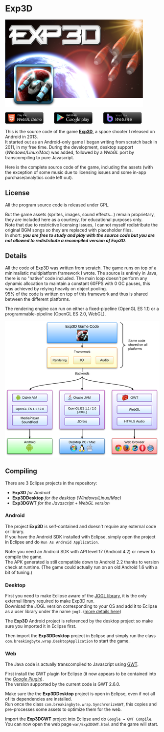﻿# Exp3D

[![banner](/media/thumbnail2.png)](http://www.breakingbyte.com/exp3d/)

[![WebGL Live Demo](/media/play-webgl.png)](http://www.breakingbyte.com/exp3d/demo/) &nbsp;&nbsp;&nbsp;&nbsp;&nbsp;&nbsp;&nbsp; 
[![Google Play](/media/get-it-on-google-play.png)](https://play.google.com/store/apps/details?id=com.breakingbyte.exp3d) &nbsp;&nbsp;&nbsp;&nbsp;&nbsp;&nbsp;&nbsp; 
[![Website](/media/breaking-byte-site.png)](http://www.breakingbyte.com/exp3d/)

This is the source code of the game **[Exp3D](http://www.breakingbyte.com/exp3d/)**, a space shooter I released on Android in 2013.  
It started out as an Android-only game I began writing from scratch back in 2011, in my free time. 
During the development, desktop support (*Windows/Linux/Mac*) was added, followed by a *WebGL* port by transcompiling to pure Javascript. 

Here is the complete source code of the game, including the assets (with the exception of some music due to licensing issues and some in-app purchase/analytics code left out). 

## License

All the program source code is released under GPL.  

But the game assets (sprites, images, sound effects...) remain proprietary, they are included here as a courtesy, for educational purposes only.  
Note that due to restrictive licensing issues, I cannot myself redistribute the original BGM songs so they are replaced with placeholder files.  
In short: ***you are free to study and play with the source code but you are not allowed to redistribute a recompiled version of Exp3D***. 

## Details

All the code of Exp3D was written from scratch. The game runs on top of a minimalistic multiplatform framework 
I wrote. The source is entirely in Java, there is no "native" code included. The main loop doesn't perform any dynamic allocation to 
maintain a constant 60FPS with 0 GC pauses, this was achieved by relying heavily on object pooling.  
95% of the code is written on top of this framework and thus is shared between the different platforms. 

The rendering engine can run on either a fixed-pipeline (OpenGL ES 1.1) or a programmable-pipeline (OpenGL ES 2.0, WebGL). 

![architecture](/media/exp3d-architecture-diagram.png)

## Compiling

There are 3 Eclipse projects in the repository:

- **Exp3D** *for Android*
- **Exp3DDesktop** *for the desktop (Windows/Linux/Mac)*
- **Exp3DGWT** *for the Javascript + WebGL version*

### Android

The project **Exp3D** is self-contained and doesn't require any external code or library.  
If you have the Android SDK installed with Eclipse, simply open the project in Eclipse and do `Run As Android Application`.

Note: you need an Android SDK with API level 17 (Android 4.2) or newer to compile the game.  
The APK generated is still compatible down to Android 2.2 thanks to version check at runtime. (The game could actually run on an old Android 1.6 with a bit of tuning.) 

### Desktop

First you need to make Eclipse aware of the [JOGL library](http://jogamp.org/jogl/www/), it is the only external library required to make Exp3D run.  
Download the JOGL version corresponding to your OS and add it to Eclipse as a user library under the name `jogl`. ([more details here](http://jogamp.org/wiki/index.php/Setting_up_a_JogAmp_project_in_your_favorite_IDE))

The **Exp3D** Android project is referenced by the desktop project so make sure you imported it in Eclipse first.

Then import the **Exp3DDesktop** project in Eclipse and simply run the class `com.breakingbyte.wrap.DesktopApplication` to start the game.

### Web

The Java code is actually transcompiled to Javascript using [GWT](http://www.gwtproject.org/). 

First install the GWT plugin for Eclipse (it now appears to be contained into the *[Google Plugin](https://developers.google.com/eclipse/)*).  
The version supported by the current code is GWT 2.6.0. 

Make sure the the **Exp3DDesktop** project is open in Eclipse, even if not all of its dependencies are installed.  
Run once the class `com.breakingbyte.wrap.SynchronizeGWT`, this copies and pre-processes some assets to optimize them for the web. 

Import the **Exp3DGWT** project into Eclipse and do `Google → GWT Compile`. You can now open the web page `war/Exp3DGWT.html` and the game will start.
